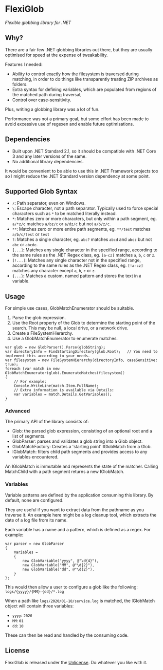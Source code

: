 # FlexiGlob

*Flexible globbing library for .NET*

## Why?

There are a fair few .NET globbing libraries out there, but they are usually optimised for speed at the expense of tweakability.

Features I needed:
* Ability to control exactly how the filesystem is traversed during matching, in order to do things like transparently treating ZIP archives as folders.
* Extra syntax for defining variables, which are populated from regions of the matched path during traversal,
* Control over case-sensitivity.

Plus, writing a globbing library was a lot of fun.

Performance was not a primary goal, but some effort has been made to avoid excessive use of regexen and enable future optimisations.

## Dependencies

* Built upon .NET Standard 2.1, so it should be compatible with .NET Core 3 and any later versions of the same.
* No additional library dependencies.

It would be convenient to be able to use this in .NET Framework projects too so I might reduce the .NET Standard version dependency at some point.

## Supported Glob Syntax

* `/`: Path separator, even on Windows.
* `\`: Escape character, not a path separator. Typically used to force special characters such as `*` to be matched literally instead.
* `*`: Matches zero or more characters, but only within a path segment, eg. `a/*z/c` matches `a/bz/c` or `a/dz/c` but not `a/b/z/c`.
* `**`: Matches zero or more entire path segments, eg. `**/test` matches `a/b/c/test` or `test`
* `?`: Matches a single character, eg. `abc?` matches `abcd` and `abcz` but not `abc` or `abcde`.
* `[...]`: Matches any single character in the specified range, according to the same rules as the .NET Regex class, eg. `[a-cz]` matches `a`, `b`, `c` or `z`.
* `[!...]`: Matches any single character not in the specified range, according to the same rules as the .NET Regex class, eg. `[!a-cz]` matches any character except `a`, `b`, `c` or `z`.
* `{...}`: Matches a custom, named pattern and stores the text in a variable.

## Usage

For simple use cases, GlobMatchEnumerator should be suitable.
1. Parse the glob expression.
1. Use the Root property of the Glob to determine the starting point of the search. This may be null, a local drive, or a network drive.
1. Create a FileSystemHierarchy.
1. Use a GlobMatchEnumerator to enumerate matches.

```
var glob = new GlobParser().Parse(globString);
var directoryInfo = FindStartingDirectory(glob.Root);   // You need to implement this according to your needs.
var filesystem = new FileSystemHierarchy(directoryInfo, caseSensitive: true);
foreach (var match in new GlobMatchEnumerator(glob).EnumerateMatches(filesystem))
{
    // For example:
    Console.WriteLine(match.Item.FullName);
    // Extra information is available via Details:
    var variables = match.Details.GetVariables();
}
```

### Advanced

The primary API of the library consists of:
* Glob: the parsed glob expression, consisting of an optional root and a list of segments.
* GlobParser: parses and validates a glob string into a Glob object.
* GlobMatchFactory: Creates a 'starting point' IGlobMatch from a Glob.
* IGlobMatch: filters child path segments and provides access to any variables encountered.

An IGlobMatch is immutable and represents the state of the matcher. Calling MatchChild with a path segment returns a new IGlobMatch.

### Variables

Variable patterns are defined by the application consuming this library. By default, none are configured.

They are useful if you want to extract data from the pathname as you traverse it. An example here might be a log cleanup tool, which extracts the date of a log file from its name.

Each variable has a name and a pattern, which is defined as a regex. For example:
```
var parser = new GlobParser
{
    Variables =
    {
        new GlobVariable("yyyy", @"\d{4}"),
        new GlobVariable("MM", @"\d{2}"),
        new GlobVariable("dd", @"\d{2}"),
    }
};
```

This would then allow a user to configure a glob like the following: `logs/{yyyy}/{MM}-{dd}/*.log`

When a path like `logs/2020/01-10/service.log` is matched, the IGlobMatch object will contain three variables:
* `yyyy`: `2020`
* `MM`: `01`
* `dd`: `10`

These can then be read and handled by the consuming code.

## License

FlexiGlob is released under the [Unlicense](LICENSE). Do whatever you like with it.
